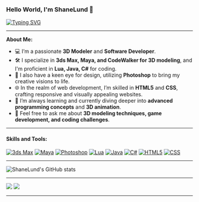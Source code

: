 ### Hello World, I'm ShaneLund 👋

[![Typing SVG](https://readme-typing-svg.herokuapp.com?duration=7000&lines=3D+Modeler)](https://github.com/ShaneLund)

---

**About Me:**
- 💻 I’m a passionate **3D Modeler** and **Software Developer**.
- 🛠 I specialize in **3ds Max, Maya, and CodeWalker for 3D modeling**, and I'm proficient in **Lua, Java, C#** for coding.
- 🎨 I also have a keen eye for design, utilizing **Photoshop** to bring my creative visions to life.
- 🌐 In the realm of web development, I’m skilled in **HTML5** and **CSS**, crafting responsive and visually appealing websites.
- 🤔 I’m always learning and currently diving deeper into **advanced programming concepts** and **3D animation**.
- 💬 Feel free to ask me about **3D modeling techniques, game development, and coding challenges**.

---

#### Skills and Tools:
[![3ds Max](https://img.shields.io/badge/-3ds_Max-black?style=flat-square&logo=autodesk)](https://www.autodesk.com/products/3ds-max/overview)
[![Maya](https://img.shields.io/badge/-Maya-black?style=flat-square&logo=autodesk)](https://www.autodesk.com/products/maya/overview)
[![Photoshop](https://img.shields.io/badge/-Photoshop-black?style=flat-square&logo=adobe-photoshop)](https://www.adobe.com/products/photoshop.html)
[![Lua](https://img.shields.io/badge/-Lua-black?style=flat-square&logo=lua)](https://www.lua.org/)
[![Java](https://img.shields.io/badge/-Java-black?style=flat-square&logo=java)](https://www.java.com/)
[![C#](https://img.shields.io/badge/-C%23-black?style=flat-square&logo=c-sharp)](https://docs.microsoft.com/en-us/dotnet/csharp/)
[![HTML5](https://img.shields.io/badge/-HTML5-black?style=flat-square&logo=html5)](https://developer.mozilla.org/en-US/docs/Web/Guide/HTML/HTML5)
[![CSS](https://img.shields.io/badge/-CSS3-black?style=flat-square&logo=css3)](https://developer.mozilla.org/en-US/docs/Web/CSS)

---

![ShaneLund's GitHub stats](https://github-readme-stats.vercel.app/api?username=ShaneLund&show_icons=true&theme=radical)

---

[![](https://img.shields.io/github/followers/ShaneLund?style=for-the-badge)](https://github.com/ShaneLund)
[![](https://komarev.com/ghpvc/?username=ShaneLund&color=blue&style=for-the-badge)](https://github.com/ShaneLund)

---
